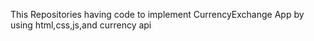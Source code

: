 This Repositories having code to implement CurrencyExchange App by using html,css,js,and currency api
